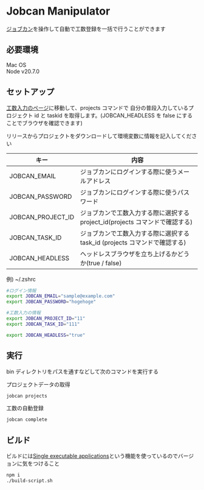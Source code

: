 # Jobcan Manipulator

[ジョブカン](https://jobcan.ne.jp/)を操作して自動で工数登録を一括で行うことができます

## 必要環境

Mac OS  
Node v20.7.0

## セットアップ

[工数入力のページ](https://ssl.jobcan.jp/employee/man-hour-manage)に移動して、projects コマンドで
自分の普段入力しているプロジェクト id と taskid を取得します。(JOBCAN_HEADLESS を false にすることでブラウザを確認できます)

リリースからプロジェクトをダウンロードして環境変数に情報を記入してください

| キー              | 内容                                                                         |
| ----------------- | ---------------------------------------------------------------------------- |
| JOBCAN_EMAIL      | ジョブカンにログインする際に使うメールアドレス                               |
| JOBCAN_PASSWORD   | ジョブカンにログインする際に使うパスワード                                   |
| JOBCAN_PROJECT_ID | ジョブカンで工数入力する際に選択する project_id(projects コマンドで確認する) |
| JOBCAN_TASK_ID    | ジョブカンで工数入力する際に選択する task_id (projects コマンドで確認する)   |
| JOBCAN_HEADLESS   | ヘッドレスブラウザを立ち上げるかどうか(true / false)                         |

例) ~/.zshrc

```bash
#ログイン情報
export JOBCAN_EMAIL="sample@example.com"
export JOBCAN_PASSWORD="hogehoge"

#工数入力の情報
export JOBCAN_PROJECT_ID="11"
export JOBCAN_TASK_ID="111"

export JOBCAN_HEADLESS="true"
```

## 実行

bin ディレクトリをパスを通すなどして次のコマンドを実行する

プロジェクトデータの取得

```bash
jobcan projects
```

工数の自動登録

```bash
jobcan complete
```

## ビルド

ビルドには[Single executable applications](https://nodejs.org/api/single-executable-applications.html#single-executable-applications)という機能を使っているのでバージョンに気をつけること

```bash
npm i
./build-script.sh
```
